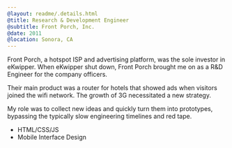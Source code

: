 ```yaml
---
@layout: readme/.details.html
@title: Research & Development Engineer
@subtitle: Front Porch, Inc.
@date: 2011
@location: Sonora, CA
---
```

<!-- May 11 - Nov 11 -->

Front Porch, a hotspot ISP and advertising platform, was the sole investor in
eKwipper. When eKwipper shut down, Front Porch brought me on as a R&D Engineer
for the company officers.

Their main product was a router for hotels that showed ads when visitors joined
the wifi network. The growth of 3G necessitated a new strategy.

My role was to collect new ideas and quickly turn them into prototypes,
bypassing the typically slow engineering timelines and red tape.

- HTML/CSS/JS
- Mobile Interface Design
